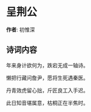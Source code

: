 # 呈荆公

**作者**: 初惟深

## 诗词内容

年来身计欲何为，跌宕无成一轴诗。

懒把行藏问詹尹，愿将生死遇秦医。

丹青效虎留心拙，斤匠良工入手迟。

此日知音堪属意，枯桐正在半焦时。

